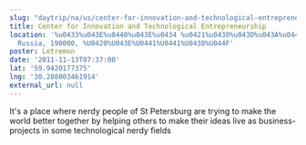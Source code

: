 ```yaml
---
slug: "daytrip/na/us/center-for-innovation-and-technological-entrepreneurship"
title: Center for Innovation and Technological Entrepreneurship
location: '%u0433%u043E%u0440%u043E%u0434 %u0421%u0430%u043D%u043A%u0442-%u041F%u0435%u0442%u0435%u0440%u0431%u0443%u0440%u0433,
  Russia, 190000, %U0420%U043E%U0441%U0441%U0438%U044F'
poster: Letremon
date: '2011-11-13T07:37:00'
lat: '59.9420177375'
lng: '30.288003461914'
external_url: null
---
```


It's a place where nerdy people of St Petersburg are trying to make the world better together by helping others to make their ideas live as business-projects in some technological nerdy fields
